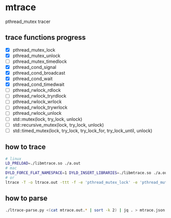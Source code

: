 # mtrace

pthread_mutex tracer

## trace functions progress
* [x] pthread_mutex_lock
* [x] pthread_mutex_unlock
* [ ] pthread_mutex_timedlock
* [x] pthread_cond_signal
* [x] pthread_cond_broadcast
* [x] pthread_cond_wait
* [x] pthread_cond_timedwait
* [ ] pthread_rwlock_rdlock
* [ ] pthread_rwlock_tryrdlock
* [ ] pthread_rwlock_wrlock
* [ ] pthread_rwlock_trywrlock
* [ ] pthread_rwlock_unlock
* [ ] std::mutex(lock, try_lock, unlock)
* [ ] std::recursive_mutex(lock, try_lock, unlock)
* [ ] std::timed_mutex(lock, try_lock, try_lock_for, try_lock_until, unlock)

## how to trace
``` bash
# linux
LD_PRELOAD=./libmtrace.so ./a.out
# mac
DYLD_FORCE_FLAT_NAMESPACE=1 DYLD_INSERT_LIBRARIES=./libmtrace.so ./a.out
# or
ltrace -T -o ltrace.out -ttt -f -e 'pthread_mutex_lock' -e 'pthread_mutex_unlock' -e 'pthread_cond_signal' -e 'pthread_cond_broadcast' -e 'pthread_cond_wait' -e 'pthread_cond_timedwait' ./a.out
```

## how to parse
``` bash
./ltrace-parse.py <(cat mtrace.out.* | sort -k 2) | jq . > mtrace.json
```
